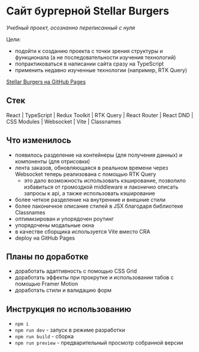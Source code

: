 # Сайт бургерной Stellar Burgers

*Учебный проект, осознанно переписанный с нуля*

Цели:
- подойти к созданию проекта с точки зрения структуры и функционала (а не последовательности изучения технологий)
- попрактиковаться в написании сайта сразу на TypeScript
- применить недавно изученные технологии (например, RTK Query)

[Stellar Burgers на GitHub Pages](https://alice-rami.github.io/stellar-burger-cool/)

## Стек
React | TypeScript | Redux Toolkit | RTK Query | React Router | React DND | CSS Modules | Websocket | Vite | Classnames

## Что изменилось
- появилось разделение на контейнеры (для получения данных) и компоненты (для отрисовки)
- лента заказов, обновляющаяся в реальном времени через Websocket теперь реализована с помощью RTK Query
  - это дало возможность использовать кэширование, позволило избавиться от громоздкой middleware и лаконично описать запросы к api, а также использовать кэширование
- более четкое разделение на внутренние и внешние стили
- более лаконичное описание стилей в JSX благодаря библиотеке Classnames
- оптимизирован и упорядочен роутинг
- упорядочены модальные окна
- в качестве сборщика используется Vite вместо CRA
- deploy на GitHub Pages

## Планы по доработке
- доработать адаптивность с помощью CSS Grid
- доработать эффекты при прокрутке и использовании табов с помощью Framer Motion
- доработать стили и валидацию форм

## Инструкция по использованию
- ```npm i```
- ```npm run dev``` - запуск в режиме разработки
- ```npm run build``` - сборка
- ```npm run preview``` - предварительный просмотр собранной версии
